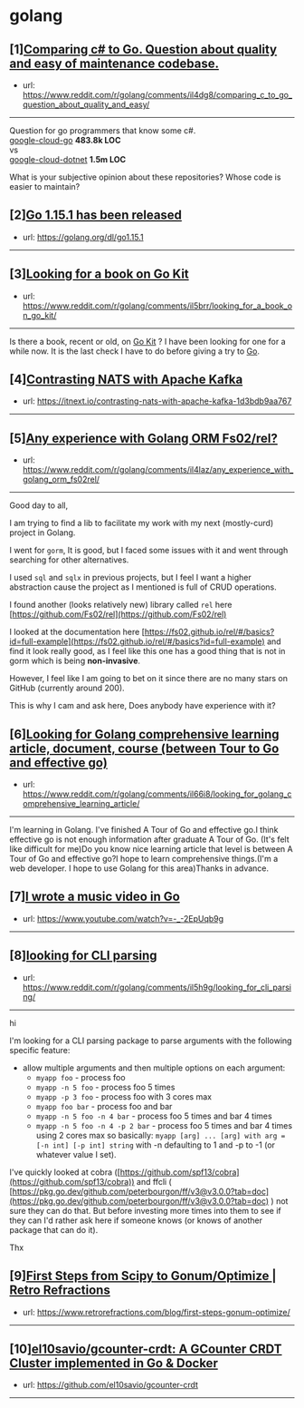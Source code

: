 # golang
## [1][Comparing c# to Go. Question about quality and easy of maintenance codebase.](https://www.reddit.com/r/golang/comments/il4dg8/comparing_c_to_go_question_about_quality_and_easy/)
- url: https://www.reddit.com/r/golang/comments/il4dg8/comparing_c_to_go_question_about_quality_and_easy/
---
Question for go programmers that know some c#.  
[google-cloud-go](https://github.com/googleapis/google-cloud-go) **483.8k LOC**  
vs  
[google-cloud-dotnet](https://github.com/googleapis/google-cloud-dotnet) **1.5m LOC**  


What is your subjective opinion about these repositories? Whose code is easier to maintain?
## [2][Go 1.15.1 has been released](https://www.reddit.com/r/golang/comments/iko9do/go_1151_has_been_released/)
- url: https://golang.org/dl/go1.15.1
---

## [3][Looking for a book on Go Kit](https://www.reddit.com/r/golang/comments/il5brr/looking_for_a_book_on_go_kit/)
- url: https://www.reddit.com/r/golang/comments/il5brr/looking_for_a_book_on_go_kit/
---
Is there a book, recent or old, on [Go Kit](https://gokit.io/) ? I have been looking for one for a while now. It is the last check I have to do before giving a try to [Go](https://golang.org/).
## [4][Contrasting NATS with Apache Kafka](https://www.reddit.com/r/golang/comments/il52rx/contrasting_nats_with_apache_kafka/)
- url: https://itnext.io/contrasting-nats-with-apache-kafka-1d3bdb9aa767
---

## [5][Any experience with Golang ORM Fs02/rel?](https://www.reddit.com/r/golang/comments/il4laz/any_experience_with_golang_orm_fs02rel/)
- url: https://www.reddit.com/r/golang/comments/il4laz/any_experience_with_golang_orm_fs02rel/
---
Good day to all,

I am trying to find a lib to facilitate my work with my next (mostly-curd) project in Golang.

I went for `gorm`, It is good, but I faced some issues with it and went through searching for other alternatives.

I used `sql` and `sqlx` in previous projects, but I feel I want a higher abstraction cause the project as I mentioned is full of CRUD operations.

I found another (looks relatively new) library called `rel` here [https://github.com/Fs02/rel](https://github.com/Fs02/rel)

I looked at the documentation here [https://fs02.github.io/rel/#/basics?id=full-example](https://fs02.github.io/rel/#/basics?id=full-example) and find it look really good, as I feel like this one has a good thing that is not in gorm which is being **non-invasive**.

However, I feel like I am going to bet on it since there are no many stars on GitHub (currently around 200). 

This is why I cam and ask here, Does anybody have experience with it?
## [6][Looking for Golang comprehensive learning article, document, course (between Tour to Go and effective go)](https://www.reddit.com/r/golang/comments/il66i8/looking_for_golang_comprehensive_learning_article/)
- url: https://www.reddit.com/r/golang/comments/il66i8/looking_for_golang_comprehensive_learning_article/
---
I'm learning in Golang. I've finished A Tour of Go and effective go.I think effective go is not enough information after graduate A Tour of Go. (It's felt like difficult for me)Do you know nice learning article that level is between A Tour of Go and effective go?I hope to learn comprehensive things.(I'm a web developer. I hope to use Golang for this area)Thanks in advance.
## [7][I wrote a music video in Go](https://www.reddit.com/r/golang/comments/ikibl5/i_wrote_a_music_video_in_go/)
- url: https://www.youtube.com/watch?v=-_-2EpUqb9g
---

## [8][looking for CLI parsing](https://www.reddit.com/r/golang/comments/il5h9g/looking_for_cli_parsing/)
- url: https://www.reddit.com/r/golang/comments/il5h9g/looking_for_cli_parsing/
---
hi

I'm looking for a CLI parsing package to parse arguments with the following specific feature:

* allow multiple arguments and then multiple options on each argument:
   * `myapp foo` - process foo
   * `myapp -n 5 foo` - process foo 5 times
   * `myapp -p 3 foo` - process foo with 3 cores max
   * `myapp foo bar` - process foo and bar
   * `myapp -n 5 foo -n 4 bar` - process foo 5 times and bar 4 times
   * `myapp -n 5 foo -n 4 -p 2 bar` - process foo 5 times and bar 4 times using 2 cores max so basically: `myapp [arg] ... [arg] with arg = [-n int] [-p int] string` with -n defaulting to 1 and -p to -1 (or whatever value I set).

I've quickly looked at cobra ([https://github.com/spf13/cobra](https://github.com/spf13/cobra)) and ffcli ( [https://pkg.go.dev/github.com/peterbourgon/ff/v3@v3.0.0?tab=doc](https://pkg.go.dev/github.com/peterbourgon/ff/v3@v3.0.0?tab=doc) ) not sure they can do that. But before investing more times into them to see if they can I'd rather ask here if someone knows (or knows of another package that can do it).

Thx
## [9][First Steps from Scipy to Gonum/Optimize | Retro Refractions](https://www.reddit.com/r/golang/comments/ikt3un/first_steps_from_scipy_to_gonumoptimize_retro/)
- url: https://www.retrorefractions.com/blog/first-steps-gonum-optimize/
---

## [10][el10savio/gcounter-crdt: A GCounter CRDT Cluster implemented in Go &amp; Docker](https://www.reddit.com/r/golang/comments/ikzb4p/el10saviogcountercrdt_a_gcounter_crdt_cluster/)
- url: https://github.com/el10savio/gcounter-crdt
---

